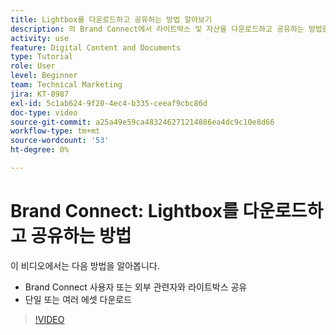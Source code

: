 ```yaml
---
title: Lightbox를 다운로드하고 공유하는 방법 알아보기
description: 의 Brand Connect에서 라이트박스 및 자산을 다운로드하고 공유하는 방법을 알아봅니다. [!UICONTROL WORKFRONT DAM].
activity: use
feature: Digital Content and Documents
type: Tutorial
role: User
level: Beginner
team: Technical Marketing
jira: KT-8987
exl-id: 5c1ab624-9f20-4ec4-b335-ceeaf9cbc86d
doc-type: video
source-git-commit: a25a49e59ca483246271214886ea4dc9c10e8d66
workflow-type: tm+mt
source-wordcount: '53'
ht-degree: 0%

---
```


# Brand Connect: Lightbox를 다운로드하고 공유하는 방법

이 비디오에서는 다음 방법을 알아봅니다.

* Brand Connect 사용자 또는 외부 관련자와 라이트박스 공유
* 단일 또는 여러 에셋 다운로드

>[!VIDEO](https://video.tv.adobe.com/v/335249/?quality=12&learn=on)
